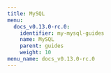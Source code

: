 ```yaml
---
title: MySQL
menu:
  docs_v0.13.0-rc.0:
    identifier: my-mysql-guides
    name: MySQL
    parent: guides
    weight: 10
menu_name: docs_v0.13.0-rc.0
---
```


